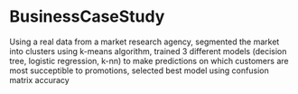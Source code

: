 # BusinessCaseStudy
Using a real data from a market research agency, segmented the market into clusters using k-means algorithm, trained 3 different models (decision tree, logistic regression, k-nn) to make predictions on which customers are most succeptible to promotions, selected best model using confusion matrix accuracy
